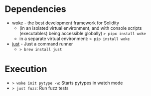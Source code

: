 # Dependencies

* [woke](https://github.com/Ackee-Blockchain/woke) - the best development framework for Solidity
    * (in an isolated virtual environment, and with console scripts
    (executables) being accessible globally) `> pipx install woke`
    * in a separate virtual environment: `> pip install woke`
* [just](https://www.github.com/casey/just) - Just a command runner
    * `> brew install just`

# Execution

* `> woke init pytype -w`: Starts pytypes in watch mode
* `> just fuzz`: Run fuzz tests
